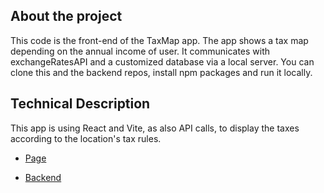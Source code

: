 ## About the project

This code is the front-end of the TaxMap app. The app shows a tax map depending on the annual income of user. It communicates with exchangeRatesAPI and a customized database via a local server. You can clone this and the backend repos, install npm packages and run it locally.

## Technical Description

This app is using React and Vite, as also API calls, to display the taxes according to the location's tax rules.

- [Page](https://github.com/i-zadorina/tax-map_final_frontend)

- [Backend](https://github.com/i-zadorina/tax-map_final_backend)
